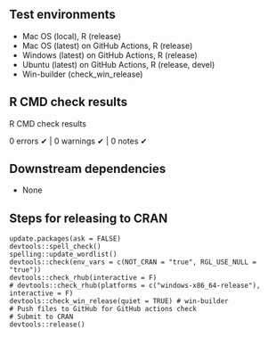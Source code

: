 ## Test environments
* Mac OS (local), R (release)
* Mac OS (latest) on GitHub Actions, R (release)
* Windows (latest) on GitHub Actions, R (release)
* Ubuntu (latest) on GitHub Actions, R (release, devel)
* Win-builder (check_win_release)


## R CMD check results
R CMD check results

0 errors ✔ | 0 warnings ✔ | 0 notes ✔


## Downstream dependencies
* None


## Steps for releasing to CRAN
```
update.packages(ask = FALSE)
devtools::spell_check()
spelling::update_wordlist()
devtools::check(env_vars = c(NOT_CRAN = "true", RGL_USE_NULL = "true"))
devtools::check_rhub(interactive = F)
# devtools::check_rhub(platforms = c("windows-x86_64-release"), interactive = F)
devtools::check_win_release(quiet = TRUE) # win-builder
# Push files to GitHub for GitHub actions check
# Submit to CRAN
devtools::release()
```

